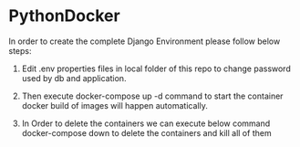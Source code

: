 # PythonDocker

In order to create the complete Django Environment please follow below steps:

1) Edit .env properties files in local folder of this repo to change password used by db and application.

2) Then execute docker-compose up -d command to start the container docker build of images will happen automatically.

3) In Order to delete the containers we can execute below command docker-compose down to delete the containers and kill all of them
